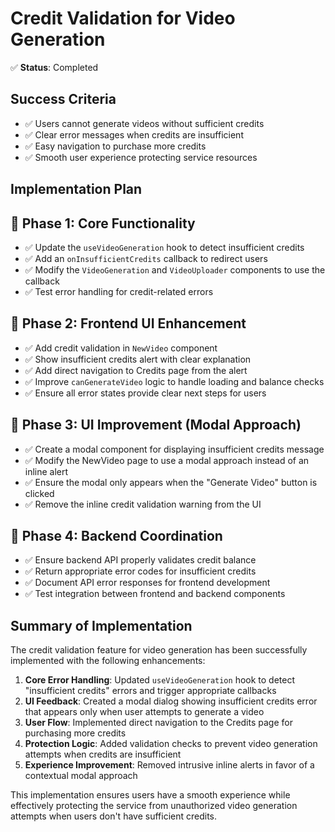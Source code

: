# Credit Validation for Video Generation

✅ **Status**: Completed

## Success Criteria
- ✅ Users cannot generate videos without sufficient credits
- ✅ Clear error messages when credits are insufficient 
- ✅ Easy navigation to purchase more credits
- ✅ Smooth user experience protecting service resources

## Implementation Plan

## 🔵 Phase 1: Core Functionality

- ✅ Update the `useVideoGeneration` hook to detect insufficient credits
- ✅ Add an `onInsufficientCredits` callback to redirect users
- ✅ Modify the `VideoGeneration` and `VideoUploader` components to use the callback
- ✅ Test error handling for credit-related errors

## 🔵 Phase 2: Frontend UI Enhancement

- ✅ Add credit validation in `NewVideo` component
- ✅ Show insufficient credits alert with clear explanation
- ✅ Add direct navigation to Credits page from the alert
- ✅ Improve `canGenerateVideo` logic to handle loading and balance checks
- ✅ Ensure all error states provide clear next steps for users

## 🔵 Phase 3: UI Improvement (Modal Approach)

- ✅ Create a modal component for displaying insufficient credits message
- ✅ Modify the NewVideo page to use a modal approach instead of an inline alert
- ✅ Ensure the modal only appears when the "Generate Video" button is clicked
- ✅ Remove the inline credit validation warning from the UI

## 🔵 Phase 4: Backend Coordination

- ✅ Ensure backend API properly validates credit balance
- ✅ Return appropriate error codes for insufficient credits
- ✅ Document API error responses for frontend development
- ✅ Test integration between frontend and backend components

## Summary of Implementation

The credit validation feature for video generation has been successfully implemented with the following enhancements:

1. **Core Error Handling**: Updated `useVideoGeneration` hook to detect "insufficient credits" errors and trigger appropriate callbacks
2. **UI Feedback**: Created a modal dialog showing insufficient credits error that appears only when user attempts to generate a video
3. **User Flow**: Implemented direct navigation to the Credits page for purchasing more credits
4. **Protection Logic**: Added validation checks to prevent video generation attempts when credits are insufficient
5. **Experience Improvement**: Removed intrusive inline alerts in favor of a contextual modal approach

This implementation ensures users have a smooth experience while effectively protecting the service from unauthorized video generation attempts when users don't have sufficient credits. 